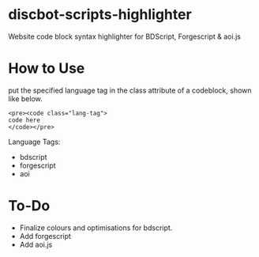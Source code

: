 # discbot-scripts-highlighter
Website code block syntax highlighter for BDScript, Forgescript &amp; aoi.js

# How to Use
put the specified language tag in the class attribute of a codeblock, shown like below.
```
<pre><code class="lang-tag">
code here
</code></pre>
```

Language Tags: <br>
- bdscript
- forgescript
- aoi
  
# To-Do
- Finalize colours and optimisations for bdscript.
- Add forgescript
- Add aoi.js
